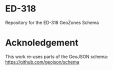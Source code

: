 # ED-318
Repository for the ED-318 GeoZones Schema

# Acknoledgement
This work re-uses parts of the GeoJSON schema: https://github.com/geojson/schema
